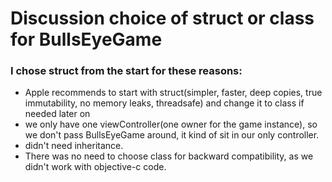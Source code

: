 # Discussion choice of struct or class for BullsEyeGame

### I chose struct from the start for these reasons:

- Apple recommends to start with struct(simpler, faster, deep copies, true immutability, no memory leaks, threadsafe) and change it to class if needed later on<br/>
- we only have one viewController(one owner for the game instance), so we don't pass BullsEyeGame around, it kind of sit in our only controller.<br/>
- didn't need inheritance.<br/>
- There was no need to choose class for backward compatibility, as we didn't work with objective-c code.<br/>
